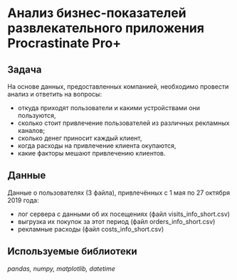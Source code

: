 # Анализ бизнес-показателей развлекательного приложения Procrastinate Pro+

## Задача

На основе данных, предоставленных компанией, необходимо провести анализ и ответить на вопросы:
- откуда приходят пользователи и какими устройствами они пользуются,
- сколько стоит привлечение пользователей из различных рекламных каналов;
- сколько денег приносит каждый клиент,
- когда расходы на привлечение клиента окупаются,
- какие факторы мешают привлечению клиентов.

## Данные

Данные о пользователях (3 файла), привлечённых с 1 мая по 27 октября 2019 года:

- лог сервера с данными об их посещениях (файл visits_info_short.csv)
- выгрузка их покупок за этот период (файл orders_info_short.csv)
- рекламные расходы (файл costs_info_short.csv)

## Используемые библиотеки

*pandas, numpy, matplotlib, datetime*